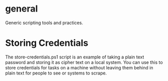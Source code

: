 # general
Generic scripting tools and practices.


# Storing Credentials

The store-credentials.ps1 script is an example of taking a plain text password and storing it as cipher text on a local system. You can use this to store credentials for tasks on a machine without leaving them behind in plain text for people to see or systems to scrape. 
